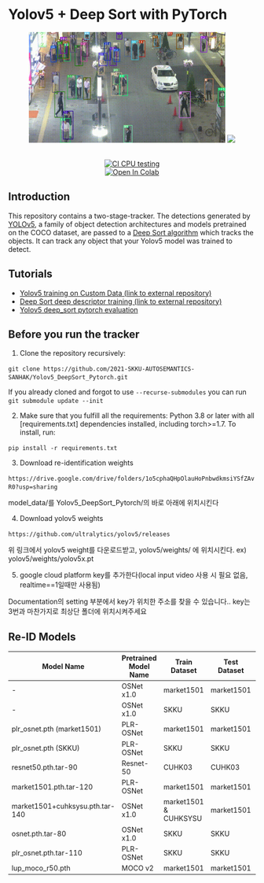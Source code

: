 # Yolov5 + Deep Sort with PyTorch





<div align="center">
<p>
<img src="MOT16_eval/track_pedestrians.gif" width="400"/> <img src="MOT16_eval/track_all.gif" width="400"/> 
</p>
<br>
<div>
<a href="https://github.com/mikel-brostrom/Yolov5_DeepSort_Pytorch/actions"><img src="https://github.com/mikel-brostrom/Yolov5_DeepSort_Pytorch/workflows/CI%20CPU%20testing/badge.svg" alt="CI CPU testing"></a>
<br>  
<a href="https://colab.research.google.com/drive/18nIqkBr68TkK8dHdarxTco6svHUJGggY?usp=sharing"><img src="https://colab.research.google.com/assets/colab-badge.svg" alt="Open In Colab"></a>
 
</div>

</div>


## Introduction

This repository contains a two-stage-tracker. The detections generated by [YOLOv5](https://github.com/ultralytics/yolov5), a family of object detection architectures and models pretrained on the COCO dataset, are passed to a [Deep Sort algorithm](https://github.com/ZQPei/deep_sort_pytorch) which tracks the objects. It can track any object that your Yolov5 model was trained to detect.


## Tutorials

* [Yolov5 training on Custom Data (link to external repository)](https://github.com/ultralytics/yolov5/wiki/Train-Custom-Data)&nbsp;
* [Deep Sort deep descriptor training (link to external repository)](https://github.com/ZQPei/deep_sort_pytorch#training-the-re-id-model)&nbsp;
* [Yolov5 deep_sort pytorch evaluation](https://github.com/mikel-brostrom/Yolov5_DeepSort_Pytorch/wiki/Evaluation)&nbsp;



## Before you run the tracker

1. Clone the repository recursively:

`git clone https://github.com/2021-SKKU-AUTOSEMANTICS-SANHAK/Yolov5_DeepSort_Pytorch.git`

If you already cloned and forgot to use `--recurse-submodules` you can run `git submodule update --init`

2. Make sure that you fulfill all the requirements: Python 3.8 or later with all [requirements.txt] dependencies installed, including torch>=1.7. To install, run:

`pip install -r requirements.txt`

3. Download re-identification weights 

`https://drive.google.com/drive/folders/1o5cphaQHpOlauHoPnbwdkmsiYSfZAvR0?usp=sharing`

model_data/를 Yolov5_DeepSort_Pytorch/의 바로 아래에 위치시킨다

4. Download yolov5 weights

`https://github.com/ultralytics/yolov5/releases`

위 링크에서 yolov5 weight를 다운로드받고, yolov5/weights/ 에 위치시킨다. ex) yolov5/weights/yolov5x.pt

5. google cloud platform key를 추가한다(local input video 사용 시 필요 없음, realtime==1일때만 사용됨)

Documentation의 setting 부분에서 key가 위치한 주소를 찾을 수 있습니다.. key는 3번과 마찬가지로 최상단 폴더에 위치시켜주세요



## Re-ID Models

| Model Name | Pretrained Model Name | Train Dataset | Test Dataset | Loss | Learning Rate | Epoch | mAP |
| --- | --- | --- | --- | --- | --- | --- | --- |
| - | OSNet x1.0 | market1501 | market1501 | - | - | - | 84.90% |
| - | OSNet x1.0 | SKKU | SKKU | - | - | - | 88.90% |
| plr_osnet.pth (market1501) | PLR-OSNet | market1501 | market1501 | - | - | - | 88.90% |
| plr_osnet.pth (SKKU) | PLR-OSNet | SKKU | SKKU | - | - | - | 85.90% |
| resnet50.pth.tar-90 | Resnet-50 | CUHK03 | CUHK03 | softmax | 0.0003 | 90 | 44.30% |
| market1501.pth.tar-120 | PLR-OSNet | market1501 | market1501 | softmax | 0.000035 | 120 | 89.20% |
| market1501+cuhksysu.pth.tar-140 | OSNet x1.0 | market1501 & CUHKSYSU | market1501 | softmax | 0.0015 | 140 | 83.20% |
| osnet.pth.tar-80 | OSNet x1.0 | SKKU | SKKU | softmax | 0.0015 | 80 | 88.90% |
| plr_osnet.pth.tar-110 | PLR-OSNet | SKKU | SKKU | triplet | 0.000045 | 110 | 87.10% |
| lup_moco_r50.pth | MOCO v2 | market1501 | market1501 | - | - | - | 91.12% |




